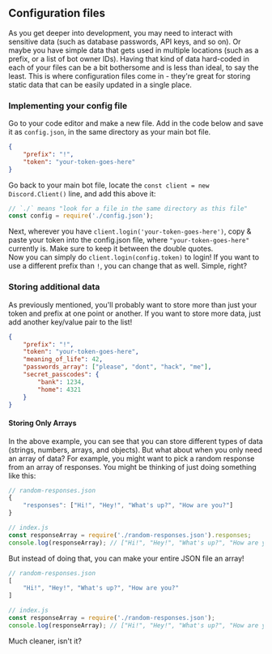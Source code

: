 ## Configuration files

As you get deeper into development, you may need to interact with sensitive data (such as database passwords, API keys, and so on). Or maybe you have simple data that gets used in multiple locations (such as a prefix, or a list of bot owner IDs). Having that kind of data hard-coded in each of your files can be a bit bothersome and is less than ideal, to say the least. This is where configuration files come in - they're great for storing static data that can be easily updated in a single place.

### Implementing your config file

Go to your code editor and make a new file. Add in the code below and save it as `config.json`, in the same directory as your main bot file.

```json
{
	"prefix": "!",
	"token": "your-token-goes-here"
}
```

Go back to your main bot file, locate the `const client = new Discord.Client()` line, and add this above it:

```js
// `./` means "look for a file in the same directory as this file"
const config = require('./config.json');
```

Next, wherever you have `client.login('your-token-goes-here')`, copy & paste your token into the config.json file, where `"your-token-goes-here"` currently is. Make sure to keep it between the double quotes.<br />Now you can simply do `client.login(config.token)` to login! If you want to use a different prefix than `!`, you can change that as well. Simple, right? 

### Storing additional data

As previously mentioned, you'll probably want to store more than just your token and prefix at one point or another. If you want to store more data, just add another key/value pair to the list!

```json
{
	"prefix": "!",
	"token": "your-token-goes-here",
	"meaning_of_life": 42,
	"passwords_array": ["please", "dont", "hack", "me"],
	"secret_passcodes": {
		"bank": 1234,
		"home": 4321
	}
}
```

#### Storing Only Arrays

In the above example, you can see that you can store different types of data (strings, numbers, arrays, and objects). But what about when you only need an array of data? For example, you might want to pick a random response from an array of responses. You might be thinking of just doing something like this:

```js
// random-responses.json
{
	"responses": ["Hi!", "Hey!", "What's up?", "How are you?"]
}

// index.js
const responseArray = require('./random-responses.json').responses;
console.log(responseArray); // ["Hi!", "Hey!", "What's up?", "How are you?"]
```

But instead of doing that, you can make your entire JSON file an array!

```js
// random-responses.json
[
	"Hi!", "Hey!", "What's up?", "How are you?"
]

// index.js
const responseArray = require('./random-responses.json');
console.log(responseArray); // ["Hi!", "Hey!", "What's up?", "How are you?"]
```

Much cleaner, isn't it?
